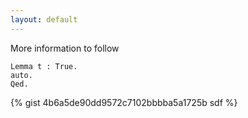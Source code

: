 ```yaml
---
layout: default
---
```

More information to follow
```coq
Lemma t : True.
auto.
Qed.
```
{% gist 4b6a5de90dd9572c7102bbbba5a1725b sdf %}
